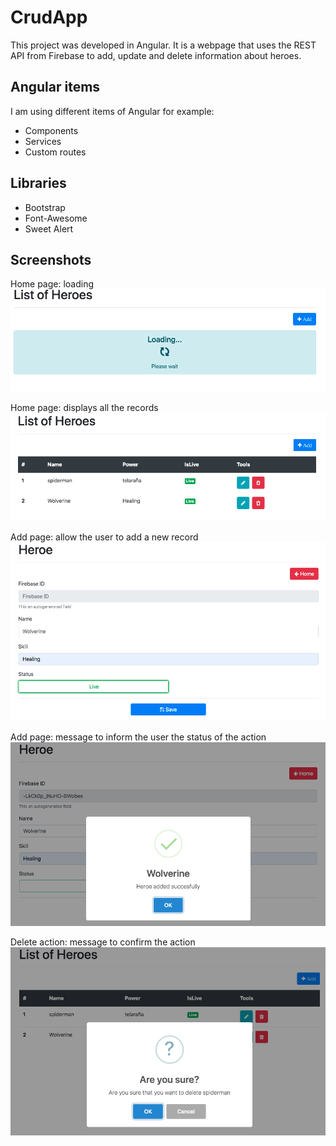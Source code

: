 # CrudApp

This project was developed in Angular. It is a webpage that uses the REST API from Firebase to add, update and delete information about heroes.

## Angular items
I am using different items of Angular for example:
+ Components
+ Services
+ Custom routes

## Libraries
+ Bootstrap
+ Font-Awesome
+ Sweet Alert

## Screenshots

Home page: loading
![](path/loading.png?raw=true)

Home page: displays all the records
![](path/list.png?raw=true)

Add page: allow the user to add a new record
![](path/add.png?raw=true)

Add page: message to inform the user the status of the action
![](path/added_succesfully.png?raw=true)

Delete action: message to confirm the action
![](path/delete.png?raw=true)
